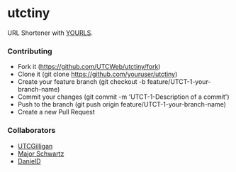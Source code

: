# utctiny

URL Shortener with [YOURLS](https://yourls.org).

### Contributing

- Fork it (https://github.com/UTCWeb/utctiny/fork)
- Clone it (git clone https://github.com/youruser/utctiny)
- Create your feature branch (git checkout -b feature/UTCT-1-your-branch-name)
- Commit your changes (git commit -m 'UTCT-1-Description of a commit')
- Push to the branch (git push origin feature/UTCT-1-your-branch-name)
- Create a new Pull Request

### Collaborators

- [UTCGilligan](https://github.com/UTCGilligan)
- [Major Schwartz](https://github.com/majorschwartz)
- [DanielD](https://github.com/danielduggin2)
